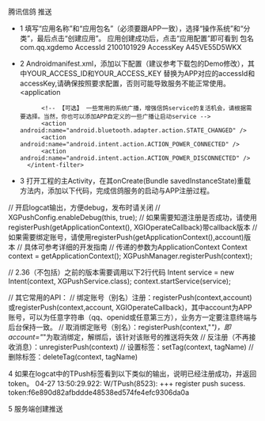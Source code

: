 腾讯信鸽 推送
- 1 填写“应用名称”和“应用包名”（必须要跟APP一致），选择“操作系统”和“分类”，最后点击“创建应用”。
应用创建成功后，点击“应用配置”即可看到
包名 com.qq.xgdemo
AccessId 2100101929
AccessKey A45VE55D5WKX
- 2 Androidmanifest.xml，添加以下配置（建议参考下载包的Demo修改），其中YOUR_ACCESS_ID和YOUR_ACCESS_KEY
替换为APP对应的accessId和accessKey,请确保按照要求配置，否则可能导致服务不能正常使用。 
<application
   <!-- APP项目的其它配置... -->

   <!-- 【必须】 信鸽receiver广播接收 -->
    <receiver
        android:name="com.tencent.android.tpush.XGPushReceiver"
        android:process=":xg_service_v2" >
        <intent-filter android:priority="0x7fffffff" >
            <!-- 【必须】 信鸽SDK的内部广播 -->
            <action android:name="com.tencent.android.tpush.action.SDK" />
            <action android:name="com.tencent.android.tpush.action.INTERNAL_PUSH_MESSAGE" />
            <!-- 【必须】 系统广播：开屏和网络切换 -->
            <action android:name="android.intent.action.USER_PRESENT" />
            <action android:name="android.net.conn.CONNECTIVITY_CHANGE" />
            
            <!-- 【可选】 一些常用的系统广播，增强信鸽service的复活机会，请根据需要选择。当然，你也可以添加APP自定义的一些广播让启动service -->
            <action android:name="android.bluetooth.adapter.action.STATE_CHANGED" />
            <action android:name="android.intent.action.ACTION_POWER_CONNECTED" />
            <action android:name="android.intent.action.ACTION_POWER_DISCONNECTED" />
        </intent-filter>
    </receiver>

    <!-- 【必须】 (2.30及以上版新增)展示通知的activity -->
    <!-- 【注意】 如果被打开的activity是启动模式为SingleTop，SingleTask或SingleInstance，请根据通知的异常自查列表第8点处理-->
     <activity
         android:name="com.tencent.android.tpush.XGPushActivity"
         android:exported="true" >
         <intent-filter>
            <!-- 若使用AndroidStudio，请设置android:name="android.intent.action"-->
             <action android:name="" />
         </intent-filter>
    </activity>

    <!-- 【必须】 信鸽service -->
    <service
        android:name="com.tencent.android.tpush.service.XGPushService"
        android:exported="true"
        android:persistent="true"
        android:process=":xg_service_v2" />
 
    <!-- 【必须】 通知service，此选项有助于提高抵达率 -->
    <service
        android:name="com.tencent.android.tpush.rpc.XGRemoteService"
        android:exported="true" >
        <intent-filter>
            <action android:name="应用包名.PUSH_ACTION" />
        </intent-filter>
    </service>

    <!-- 【必须】 请将YOUR_ACCESS_ID修改为APP的AccessId，“21”开头的10位数字，中间没空格 -->
    <meta-data 
        android:name="XG_V2_ACCESS_ID"
        android:value="YOUR_ACCESS_ID" />
    <!-- 【必须】 请将YOUR_ACCESS_KEY修改为APP的AccessKey，“A”开头的12位字符串，中间没空格 -->
    <meta-data 
        android:name="XG_V2_ACCESS_KEY" 
        android:value="YOUR_ACCESS_KEY" />
</application>

<!-- 【必须】 信鸽SDK所需权限 -->
<uses-permission android:name="android.permission.INTERNET" />
<uses-permission android:name="android.permission.READ_PHONE_STATE" />
<uses-permission android:name="android.permission.ACCESS_WIFI_STATE" />
<uses-permission android:name="android.permission.ACCESS_NETWORK_STATE" />
<uses-permission android:name="android.permission.RECEIVE_BOOT_COMPLETED" />
<uses-permission android:name="android.permission.RESTART_PACKAGES" />
<uses-permission android:name="android.permission.BROADCAST_STICKY" />
<uses-permission android:name="android.permission.WRITE_SETTINGS" />
<uses-permission android:name="android.permission.RECEIVE_USER_PRESENT" />
<uses-permission android:name="android.permission.WRITE_EXTERNAL_STORAGE" />
<uses-permission android:name="android.permission.WAKE_LOCK" />
<uses-permission android:name="android.permission.KILL_BACKGROUND_PROCESSES" />
<uses-permission android:name="android.permission.GET_TASKS" />
<uses-permission android:name="android.permission.READ_LOGS" />
<uses-permission android:name="android.permission.VIBRATE" />
<!-- 【可选】 信鸽SDK所需权限 -->
<uses-permission android:name="android.permission.BLUETOOTH" />
<uses-permission android:name="android.permission.BATTERY_STATS" />

- 3 打开工程的主Activity，在其onCreate(Bundle savedInstanceState)重载方法内，添加以下代码，完成信鸽服务的启动与APP注册过程。 

// 开启logcat输出，方便debug，发布时请关闭
// XGPushConfig.enableDebug(this, true);
// 如果需要知道注册是否成功，请使用registerPush(getApplicationContext(), XGIOperateCallback)带callback版本
// 如果需要绑定账号，请使用registerPush(getApplicationContext(),account)版本
// 具体可参考详细的开发指南
// 传递的参数为ApplicationContext
Context context = getApplicationContext();
XGPushManager.registerPush(context);	

// 2.36（不包括）之前的版本需要调用以下2行代码
Intent service = new Intent(context, XGPushService.class);
context.startService(service);


// 其它常用的API：
// 绑定账号（别名）注册：registerPush(context,account)或registerPush(context,account, XGIOperateCallback)，其中account为APP账号，可以为任意字符串（qq、openid或任意第三方），业务方一定要注意终端与后台保持一致。
// 取消绑定账号（别名）：registerPush(context,"*")，即account="*"为取消绑定，解绑后，该针对该账号的推送将失效
// 反注册（不再接收消息）：unregisterPush(context)
// 设置标签：setTag(context, tagName)
// 删除标签：deleteTag(context, tagName)

4 如果在logcat中的TPush标签看到以下类似的输出，说明已经注册成功，并返回token。
04-27 13:50:29.922: W/TPush(8523): +++ register push sucess. token:f6e890d82afbddde48538ed574fe4efc9306da0a

5 服务端创建推送

